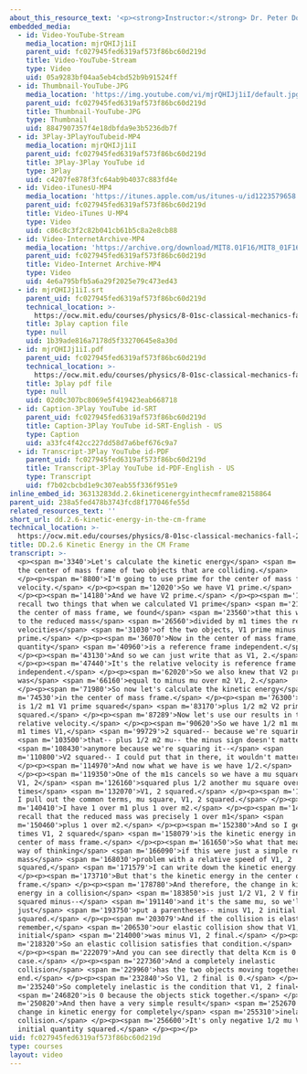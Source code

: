 ```yaml
---
about_this_resource_text: '<p><strong>Instructor:</strong> Dr. Peter Dourmashkin</p>'
embedded_media:
  - id: Video-YouTube-Stream
    media_location: mjrQHIJj1iI
    parent_uid: fc027945fed6319af573f86bc60d219d
    title: Video-YouTube-Stream
    type: Video
    uid: 05a9283bf04aa5eb4cbd52b9b91524ff
  - id: Thumbnail-YouTube-JPG
    media_location: 'https://img.youtube.com/vi/mjrQHIJj1iI/default.jpg'
    parent_uid: fc027945fed6319af573f86bc60d219d
    title: Thumbnail-YouTube-JPG
    type: Thumbnail
    uid: 8847907357f4e18dbfda9e3b5236db7f
  - id: 3Play-3PlayYouTubeid-MP4
    media_location: mjrQHIJj1iI
    parent_uid: fc027945fed6319af573f86bc60d219d
    title: 3Play-3Play YouTube id
    type: 3Play
    uid: c4207fe878f3fc64ab9b4037c883fd4e
  - id: Video-iTunesU-MP4
    media_location: 'https://itunes.apple.com/us/itunes-u/id1223579658'
    parent_uid: fc027945fed6319af573f86bc60d219d
    title: Video-iTunes U-MP4
    type: Video
    uid: c86c8c3f2c82b041cb61b5c8a2e8cb88
  - id: Video-InternetArchive-MP4
    media_location: 'https://archive.org/download/MIT8.01F16/MIT8_01F16_DD_CMframe6_360p.mp4'
    parent_uid: fc027945fed6319af573f86bc60d219d
    title: Video-Internet Archive-MP4
    type: Video
    uid: 4e6a795bfb5a6a29f2025e79c473ed43
  - id: mjrQHIJj1iI.srt
    parent_uid: fc027945fed6319af573f86bc60d219d
    technical_location: >-
      https://ocw.mit.edu/courses/physics/8-01sc-classical-mechanics-fall-2016/week-9-collision-theory/dd.2.6-kinetic-energy-in-the-cm-frame/dd.2.6-kinetic-energy-in-the-cm-frame/mjrQHIJj1iI.srt
    title: 3play caption file
    type: null
    uid: 1b39ade816a7178d5f33270645e8a30d
  - id: mjrQHIJj1iI.pdf
    parent_uid: fc027945fed6319af573f86bc60d219d
    technical_location: >-
      https://ocw.mit.edu/courses/physics/8-01sc-classical-mechanics-fall-2016/week-9-collision-theory/dd.2.6-kinetic-energy-in-the-cm-frame/dd.2.6-kinetic-energy-in-the-cm-frame/mjrQHIJj1iI.pdf
    title: 3play pdf file
    type: null
    uid: 02d0c307bc8069e5f419423eab668718
  - id: Caption-3Play YouTube id-SRT
    parent_uid: fc027945fed6319af573f86bc60d219d
    title: Caption-3Play YouTube id-SRT-English - US
    type: Caption
    uid: a33fc4f42cc227dd58d7a6bef676c9a7
  - id: Transcript-3Play YouTube id-PDF
    parent_uid: fc027945fed6319af573f86bc60d219d
    title: Transcript-3Play YouTube id-PDF-English - US
    type: Transcript
    uid: f7b02cbcbd1e9c307eab55f336f951e9
inline_embed_id: 36313283dd.2.6kineticenergyinthecmframe82158864
parent_uid: 238a5fed478b3743fcd8f177046fe55d
related_resources_text: ''
short_url: dd.2.6-kinetic-energy-in-the-cm-frame
technical_location: >-
  https://ocw.mit.edu/courses/physics/8-01sc-classical-mechanics-fall-2016/week-9-collision-theory/dd.2.6-kinetic-energy-in-the-cm-frame/dd.2.6-kinetic-energy-in-the-cm-frame
title: DD.2.6 Kinetic Energy in the CM Frame
transcript: >-
  <p><span m='3340'>Let's calculate the kinetic energy</span> <span m='5020'>in
  the center of mass frame of two objects that are colliding.</span>
  </p><p><span m='8800'>I'm going to use prime for the center of mass frame
  velocity.</span> </p><p><span m='12020'>So we have V1 prime.</span>
  </p><p><span m='14180'>And we have V2 prime.</span> </p><p><span m='17140'>And
  recall two things that when we calculated V1 prime</span> <span m='21400'>in
  the center of mass frame, we found</span> <span m='23560'>that this was equal
  to the reduced mass</span> <span m='26560'>divided by m1 times the relative
  velocities</span> <span m='31030'>of the two objects, V1 prime minus V2
  prime.</span> </p><p><span m='36070'>Now in the center of mass frame, this
  quantity</span> <span m='40960'>is a reference frame independent.</span>
  </p><p><span m='43130'>And so we can just write that as V1, 2.</span>
  </p><p><span m='47440'>It's the relative velocity is reference frame
  independent.</span> </p><p><span m='62020'>So we also knew that V2 prime
  was</span> <span m='66160'>equal to minus mu over m2 V1, 2.</span>
  </p><p><span m='71980'>So now let's calculate the kinetic energy</span> <span
  m='74530'>in the center of mass frame.</span> </p><p><span m='76300'>So K cm
  is 1/2 m1 V1 prime squared</span> <span m='83170'>plus 1/2 m2 V2 prime
  squared.</span> </p><p><span m='87289'>Now let's use our results in terms of
  relative velocity.</span> </p><p><span m='90620'>So we have 1/2 m1 mu over and
  m1 times V1,</span> <span m='99729'>2 squared-- because we're squaring</span>
  <span m='103500'>that-- plus 1/2 m2 mu-- the minus sign doesn't matter</span>
  <span m='108430'>anymore because we're squaring it--</span> <span
  m='110800'>V2 squared-- I could put that in there, it wouldn't matter.</span>
  </p><p><span m='114970'>And now what we have is we have 1/2.</span>
  </p><p><span m='119350'>One of the m1s cancels so we have a mu squared over m1
  V1, 2</span> <span m='126160'>squared plus 1/2 another mu square over m2
  times</span> <span m='132070'>V1, 2 squared.</span> </p><p><span m='134590'>So
  I pull out the common terms, mu square, V1, 2 squared.</span> </p><p><span
  m='140410'>I have 1 over m1 plus 1 over m2.</span> </p><p><span m='144700'>But
  recall that the reduced mass was precisely 1 over m1</span> <span
  m='150460'>plus 1 over m2.</span> </p><p><span m='152380'>And so I get 1/2 mu
  times V1, 2 squared</span> <span m='158079'>is the kinetic energy in the
  center of mass frame.</span> </p><p><span m='161650'>So what that means is a
  way of thinking</span> <span m='166090'>if this were just a simple reduced
  mass</span> <span m='168030'>problem with a relative speed of V1, 2
  squared,</span> <span m='171579'>I can write down the kinetic energy.</span>
  </p><p><span m='173710'>But that's the kinetic energy in the center of mass
  frame.</span> </p><p><span m='178780'>And therefore, the change in kinetic
  energy in a collision</span> <span m='183850'>is just 1/2 V1, 2 V final
  squared minus--</span> <span m='191140'>and it's the same mu, so we'll
  just</span> <span m='193750'>put a parentheses-- minus V1, 2 initial
  squared.</span> </p><p><span m='203079'>And if the collision is elastic--
  remember,</span> <span m='206530'>our elastic collision show that V1, 2
  initial</span> <span m='214000'>was minus V1, 2 final.</span> </p><p><span
  m='218320'>So an elastic collision satisfies that condition.</span>
  </p><p><span m='222079'>And you can see directly that delta Kcm is 0 in that
  case.</span> </p><p><span m='227360'>And a completely inelastic
  collision</span> <span m='229960'>has the two objects moving together at the
  end.</span> </p><p><span m='232840'>So V1, 2 final is 0.</span> </p><p><span
  m='235240'>So completely inelastic is the condition that V1, 2 final</span>
  <span m='246820'>is 0 because the objects stick together.</span> </p><p><span
  m='250820'>And then have a very simple result</span> <span m='252670'>for the
  change in kinetic energy for completely</span> <span m='255310'>inelastic
  collision.</span> </p><p><span m='256600'>It's only negative 1/2 mu V1, 2
  initial quantity squared.</span> </p><p></p>
uid: fc027945fed6319af573f86bc60d219d
type: courses
layout: video
---
```

